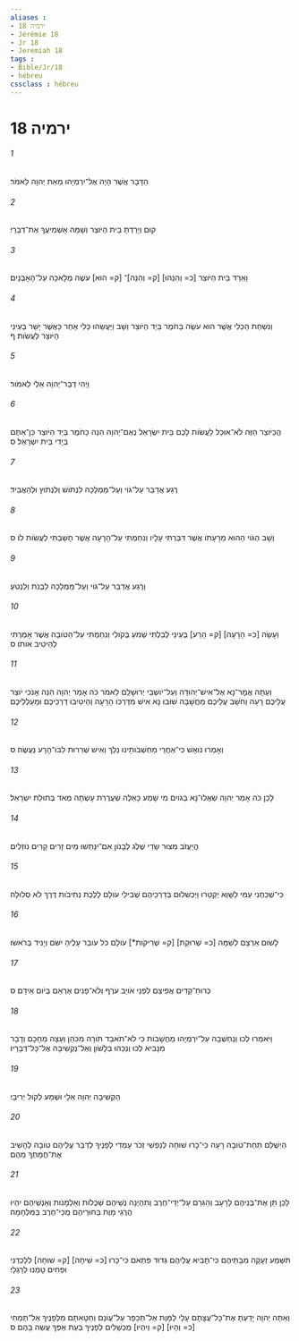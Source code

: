 ```yaml
---
aliases : 
- ירמיה 18
- Jérémie 18
- Jr 18
- Jeremiah 18
tags : 
- Bible/Jr/18
- hébreu
cssclass : hébreu
---
```


# ירמיה 18

###### 1
הַדָּבָר אֲשֶׁר הָיָה אֶל־יִרְמְיָהוּ מֵאֵת יְהוָה לֵאמֹר׃
###### 2
קוּם וְיָרַדְתָּ בֵּית הַיֹּוצֵר וְשָׁמָּה אַשְׁמִיעֲךָ אֶת־דְּבָרָי׃
###### 3
וָאֵרֵד בֵּית הַיֹּוצֵר [כ= וְהִנֵּהוּ] [ק= וְהִנֵּה]־ [ק= הוּא] עֹשֶׂה מְלָאכָה עַל־הָאָבְנָיִם׃
###### 4
וְנִשְׁחַת הַכְּלִי אֲשֶׁר הוּא עֹשֶׂה בַּחֹמֶר בְּיַד הַיֹּוצֵר וְשָׁב וַיַּעֲשֵׂהוּ כְּלִי אַחֵר כַּאֲשֶׁר יָשַׁר בְּעֵינֵי הַיֹּוצֵר לַעֲשֹׂות׃ ף
###### 5
וַיְהִי דְבַר־יְהוָה אֵלַי לֵאמֹור׃
###### 6
הֲכַיֹּוצֵר הַזֶּה לֹא־אוּכַל לַעֲשֹׂות לָכֶם בֵּית יִשְׂרָאֵל נְאֻם־יְהוָה הִנֵּה כַחֹמֶר בְּיַד הַיֹּוצֵר כֵּן־אַתֶּם בְּיָדִי בֵּית יִשְׂרָאֵל׃ ס
###### 7
רֶגַע אֲדַבֵּר עַל־גֹּוי וְעַל־מַמְלָכָה לִנְתֹושׁ וְלִנְתֹוץ וּלְהַאֲבִיד׃
###### 8
וְשָׁב הַגֹּוי הַהוּא מֵרָעָתֹו אֲשֶׁר דִּבַּרְתִּי עָלָיו וְנִחַמְתִּי עַל־הָרָעָה אֲשֶׁר חָשַׁבְתִּי לַעֲשֹׂות לֹו׃ ס
###### 9
וְרֶגַע אֲדַבֵּר עַל־גֹּוי וְעַל־מַמְלָכָה לִבְנֹת וְלִנְטֹעַ׃
###### 10
וְעָשָׂה [כ= הָרָעָה] [ק= הָרַע] בְּעֵינַי לְבִלְתִּי שְׁמֹעַ בְּקֹולִי וְנִחַמְתִּי עַל־הַטֹּובָה אֲשֶׁר אָמַרְתִּי לְהֵיטִיב אֹותֹו׃ ס
###### 11
וְעַתָּה אֱמָר־נָא אֶל־אִישׁ־יְהוּדָה וְעַל־יֹושְׁבֵי יְרוּשָׁלִַם לֵאמֹר כֹּה אָמַר יְהוָה הִנֵּה אָנֹכִי יֹוצֵר עֲלֵיכֶם רָעָה וְחֹשֵׁב עֲלֵיכֶם מַחֲשָׁבָה שׁוּבוּ נָא אִישׁ מִדַּרְכֹּו הָרָעָה וְהֵיטִיבוּ דַרְכֵיכֶם וּמַעַלְלֵיכֶם׃
###### 12
וְאָמְרוּ נֹואָשׁ כִּי־אַחֲרֵי מַחְשְׁבֹותֵינוּ נֵלֵךְ וְאִישׁ שְׁרִרוּת לִבֹּו־הָרָע נַעֲשֶׂה׃ ס
###### 13
לָכֵן כֹּה אָמַר יְהוָה שַׁאֲלוּ־נָא בַּגֹּויִם מִי שָׁמַע כָּאֵלֶּה שַׁעֲרֻרִת עָשְׂתָה מְאֹד בְּתוּלַת יִשְׂרָאֵל׃
###### 14
הֲיַעֲזֹב מִצּוּר שָׂדַי שֶׁלֶג לְבָנֹון אִם־יִנָּתְשׁוּ מַיִם זָרִים קָרִים נֹוזְלִים׃
###### 15
כִּי־שְׁכֵחֻנִי עַמִּי לַשָּׁוְא יְקַטֵּרוּ וַיַּכְשִׁלוּם בְּדַרְכֵיהֶם שְׁבִילֵי עֹולָם לָלֶכֶת נְתִיבֹות דֶּרֶךְ לֹא סְלוּלָה׃
###### 16
לָשׂוּם אַרְצָם לְשַׁמָּה [כ= שְׁרוּקַת] [ק= שְׁרִיקֹות*] עֹולָם כֹּל עֹובֵר עָלֶיהָ יִשֹּׁם וְיָנִיד בְּרֹאשֹׁו׃
###### 17
כְּרוּחַ־קָדִים אֲפִיצֵם לִפְנֵי אֹויֵב עֹרֶף וְלֹא־פָנִים אֶרְאֵם בְּיֹום אֵידָם׃ ס
###### 18
וַיֹּאמְרוּ לְכוּ וְנַחְשְׁבָה עַל־יִרְמְיָהוּ מַחֲשָׁבֹות כִּי לֹא־תֹאבַד תֹּורָה מִכֹּהֵן וְעֵצָה מֵחָכָם וְדָבָר מִנָּבִיא לְכוּ וְנַכֵּהוּ בַלָּשֹׁון וְאַל־נַקְשִׁיבָה אֶל־כָּל־דְּבָרָיו׃
###### 19
הַקְשִׁיבָה יְהוָה אֵלָי וּשְׁמַע לְקֹול יְרִיבָי׃
###### 20
הַיְשֻׁלַּם תַּחַת־טֹובָה רָעָה כִּי־כָרוּ שׁוּחָה לְנַפְשִׁי זְכֹר עָמְדִי לְפָנֶיךָ לְדַבֵּר עֲלֵיהֶם טֹובָה לְהָשִׁיב אֶת־חֲמָתְךָ מֵהֶם׃
###### 21
לָכֵן תֵּן אֶת־בְּנֵיהֶם לָרָעָב וְהַגִּרֵם עַל־יְדֵי־חֶרֶב וְתִהְיֶנָה נְשֵׁיהֶם שַׁכֻּלֹות וְאַלְמָנֹות וְאַנְשֵׁיהֶם יִהְיוּ הֲרֻגֵי מָוֶת בַּחוּרֵיהֶם מֻכֵּי־חֶרֶב בַּמִּלְחָמָה׃
###### 22
תִּשָּׁמַע זְעָקָה מִבָּתֵּיהֶם כִּי־תָבִיא עֲלֵיהֶם גְּדוּד פִּתְאֹם כִּי־כָרוּ [כ= שִׁיחָה] [ק= שׁוּחָה] לְלָכְדֵנִי וּפַחִים טָמְנוּ לְרַגְלָי׃
###### 23
וְאַתָּה יְהוָה יָדַעְתָּ אֶת־כָּל־עֲצָתָם עָלַי לַמָּוֶת אַל־תְּכַפֵּר עַל־עֲוֹנָם וְחַטָּאתָם מִלְּפָנֶיךָ אַל־תֶּמְחִי [כ= וְהָיוּ] [ק= וְיִהְיוּ] מֻכְשָׁלִים לְפָנֶיךָ בְּעֵת אַפְּךָ עֲשֵׂה בָהֶם׃ ס
